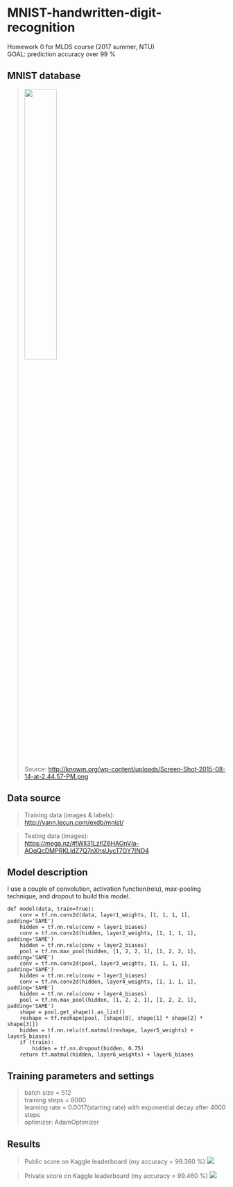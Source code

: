 MNIST-handwritten-digit-recognition
===
Homework 0 for MLDS course (2017 summer, NTU) <br/>
GOAL: prediction accuracy over 99 %

## MNIST database
> <img src="http://knowm.org/wp-content/uploads/Screen-Shot-2015-08-14-at-2.44.57-PM.png" width="40%"> <br/>
> Source: http://knowm.org/wp-content/uploads/Screen-Shot-2015-08-14-at-2.44.57-PM.png

## Data source
> Training data (images & labels): <br/>
> http://yann.lecun.com/exdb/mnist/

> Testing data (images): <br/>
> https://mega.nz/#!WlI31LzI!Z6HAOnVIa-AOqQcDMPRKLldZ7Q7nXhsUycT7GY7IND4

## Model description
I use a couple of convolution, activation function(relu), max-pooling technique, and dropout to build this model. <br/>
```
def model(data, train=True):
    conv = tf.nn.conv2d(data, layer1_weights, [1, 1, 1, 1], padding='SAME')
    hidden = tf.nn.relu(conv + layer1_biases)
    conv = tf.nn.conv2d(hidden, layer2_weights, [1, 1, 1, 1], padding='SAME')
    hidden = tf.nn.relu(conv + layer2_biases)
    pool = tf.nn.max_pool(hidden, [1, 2, 2, 1], [1, 2, 2, 1], padding='SAME')
    conv = tf.nn.conv2d(pool, layer3_weights, [1, 1, 1, 1], padding='SAME')
    hidden = tf.nn.relu(conv + layer3_biases)
    conv = tf.nn.conv2d(hidden, layer4_weights, [1, 1, 1, 1], padding='SAME')
    hidden = tf.nn.relu(conv + layer4_biases)
    pool = tf.nn.max_pool(hidden, [1, 2, 2, 1], [1, 2, 2, 1], padding='SAME')
    shape = pool.get_shape().as_list()
    reshape = tf.reshape(pool, [shape[0], shape[1] * shape[2] * shape[3]])
    hidden = tf.nn.relu(tf.matmul(reshape, layer5_weights) + layer5_biases)
    if (train):
        hidden = tf.nn.dropout(hidden, 0.75)
    return tf.matmul(hidden, layer6_weights) + layer6_biases
```

## Training parameters and settings
> batch size = 512 <br/>
> training steps = 8000 <br/>
> learning rate = 0.0017(starting rate) with exponential decay after 4000 steps <br/>
> optimizer: AdamOptimizer <br/>

## Results
> Public score on Kaggle leaderboard (my accuracy = 99.360 %)
> <img src="https://github.com/andrewkgs/MNIST-number-recognition/blob/master/public_score.png">

> Private score on Kaggle leaderboard (my accuracy = 99.460 %)
> <img src="https://github.com/andrewkgs/MNIST-number-recognition/blob/master/private_score.png">
